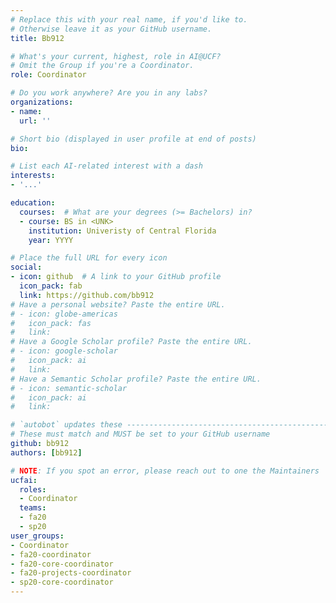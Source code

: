 ```yaml
---
# Replace this with your real name, if you'd like to.
# Otherwise leave it as your GitHub username.
title: Bb912

# What's your current, highest, role in AI@UCF?
# Omit the Group if you're a Coordinator.
role: Coordinator

# Do you work anywhere? Are you in any labs?
organizations:
- name:
  url: ''

# Short bio (displayed in user profile at end of posts)
bio:

# List each AI-related interest with a dash
interests:
- '...'

education:
  courses:  # What are your degrees (>= Bachelors) in?
  - course: BS in <UNK>
    institution: Univeristy of Central Florida
    year: YYYY

# Place the full URL for every icon
social:
- icon: github  # A link to your GitHub profile
  icon_pack: fab
  link: https://github.com/bb912
# Have a personal website? Paste the entire URL.
# - icon: globe-americas
#   icon_pack: fas
#   link: 
# Have a Google Scholar profile? Paste the entire URL.
# - icon: google-scholar
#   icon_pack: ai
#   link: 
# Have a Semantic Scholar profile? Paste the entire URL.
# - icon: semantic-scholar
#   icon_pack: ai
#   link: 

# `autobot` updates these ----------------------------------------------------
# These must match and MUST be set to your GitHub username
github: bb912
authors: [bb912]

# NOTE: If you spot an error, please reach out to one the Maintainers
ucfai:
  roles:
  - Coordinator
  teams:
  - fa20
  - sp20
user_groups:
- Coordinator
- fa20-coordinator
- fa20-core-coordinator
- fa20-projects-coordinator
- sp20-core-coordinator
---
```

